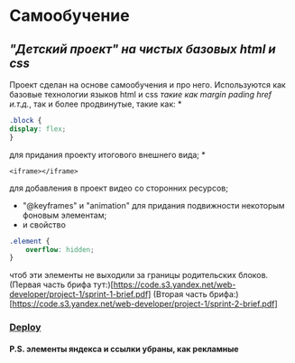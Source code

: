 # __Самообучение__ 
## _"Детский проект" на чистых базовых html и css_
Проект сделан на основе самообучения и про него. Используются как базовые технологии языков html и css *такие как margin pading href и.т.д.*, так и более продвинутые, такие как: 
* 
```css
.block {
display: flex;
}
```
для придания проекту итогового внешнего вида; 
* 
```himl
<iframe></iframe>
```
для добавления в проект видео со сторонних ресурсов; 
* "@keyframes" и "animation" для придания подвижности некоторым фоновым элементам; 
* и свойство 
```css
.element {
    overflow: hidden;
}
``` 
чтоб эти элементы не выходили за границы родительских блоков. 
(Первая часть брифа тут:)[https://code.s3.yandex.net/web-developer/project-1/sprint-1-brief.pdf]
(Вторая часть брифа:)[https://code.s3.yandex.net/web-developer/project-1/sprint-2-brief.pdf]

### [Deploy](https://loki87by.github.io/how-to-learn/)

#### P.S. элементы яндекса и ссылки убраны, как рекламные
